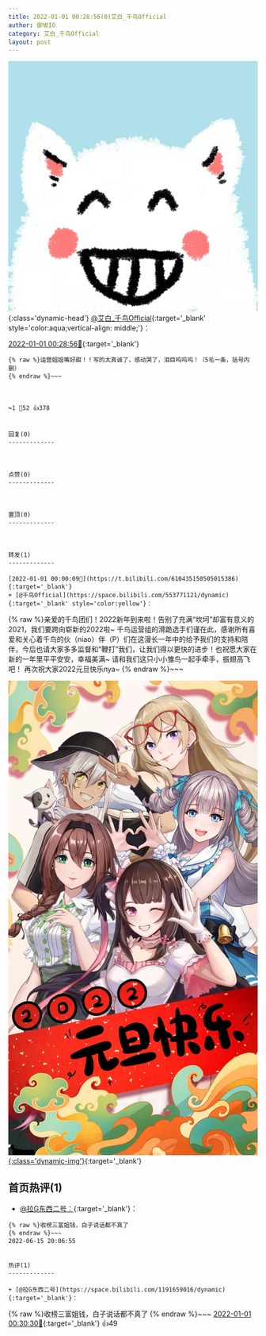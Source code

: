 ```yaml
---
title: 2022-01-01 00:28:56(0)艾白_千鸟Official
author: 御坂IO
category: 艾白_千鸟Official
layout: post
---
```


![img](/images/9ae8b9445fd0665cc014d9080156a45271be73c6.jpg){:class='dynamic-head'}
[@艾白_千鸟Official](https://space.bilibili.com/334537711/dynamic){:target='_blank' style='color:aqua;vertical-align: middle;'}：

[2022-01-01 00:28:56🔗](https://t.bilibili.com/610442567909592632){:target='_blank'}

~~~
{% raw %}运营姐姐嘴好甜！！写的太真诚了，感动哭了，泪目呜呜呜！（5毛一条，括号内删）
{% endraw %}~~~



↪️1 💬52 👍378


回复(0)
-------------



点赞(0)
-------------



置顶(0)
-------------



转发(1)
-------------

[2022-01-01 00:00:09🔗](https://t.bilibili.com/610435150505015386){:target='_blank'}
+ [@千鸟Official](https://space.bilibili.com/553771121/dynamic){:target='_blank' style='color:yellow'}：
~~~
{% raw %}亲爱的千鸟团们！2022新年到来啦！告别了充满“坎坷”却富有意义的2021，我们要跨向崭新的2022啦~
千鸟运营组的滑跪选手们谨在此，感谢所有喜爱和关心着千鸟的伙（niao）伴（P）们在这漫长一年中的给予我们的支持和陪伴，今后也请大家多多监督和“鞭打”我们，让我们得以更快的进步！也祝愿大家在新的一年里平平安安，幸福美满~
请和我们这只小小雏鸟一起手牵手，振翅高飞吧！
再次祝大家2022元旦快乐nya~ 
{% endraw %}~~~


[![img](/images/2386e06c10ed80b5e4f4e494ec3a70511d2c7d87.jpg){:class='dynamic-img'}](/images/2386e06c10ed80b5e4f4e494ec3a70511d2c7d87.jpg){:target='_blank'}




首页热评(1)
-------------

+ [@拉G东西二号：](https://space.bilibili.com/1191659016/dynamic){:target='_blank'}：
~~~
{% raw %}收榜三富姐钱，白子说话都不真了
{% endraw %}~~~
2022-06-15 20:06:55


热评(1)
-------------

+ [@拉G东西二号](https://space.bilibili.com/1191659016/dynamic){:target='_blank'}：
~~~
{% raw %}收榜三富姐钱，白子说话都不真了
{% endraw %}~~~
[2022-01-01 00:30:30🔗](https://t.bilibili.com/610442567909592632#reply97037290896){:target='_blank'} 👍49


